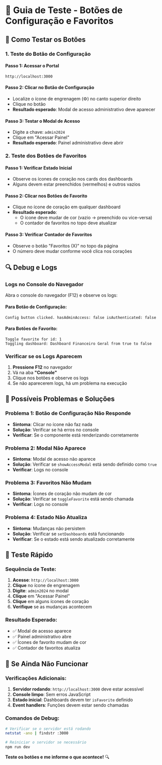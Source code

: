 # 🔧 Guia de Teste - Botões de Configuração e Favoritos

## 🎯 **Como Testar os Botões**

### **1. Teste do Botão de Configuração**

#### **Passo 1: Acessar o Portal**
```
http://localhost:3000
```

#### **Passo 2: Clicar no Botão de Configuração**
- Localize o ícone de engrenagem (⚙️) no canto superior direito
- Clique no botão
- **Resultado esperado**: Modal de acesso administrativo deve aparecer

#### **Passo 3: Testar o Modal de Acesso**
- Digite a chave: `admin2024`
- Clique em "Acessar Painel"
- **Resultado esperado**: Painel administrativo deve abrir

### **2. Teste dos Botões de Favoritos**

#### **Passo 1: Verificar Estado Inicial**
- Observe os ícones de coração nos cards dos dashboards
- Alguns devem estar preenchidos (vermelhos) e outros vazios

#### **Passo 2: Clicar nos Botões de Favorito**
- Clique no ícone de coração em qualquer dashboard
- **Resultado esperado**: 
  - O ícone deve mudar de cor (vazio → preenchido ou vice-versa)
  - O contador de favoritos no topo deve atualizar

#### **Passo 3: Verificar Contador de Favoritos**
- Observe o botão "Favoritos (X)" no topo da página
- O número deve mudar conforme você clica nos corações

## 🔍 **Debug e Logs**

### **Logs no Console do Navegador**

Abra o console do navegador (F12) e observe os logs:

#### **Para Botão de Configuração:**
```
Config button clicked. hasAdminAccess: false isAuthenticated: false
```

#### **Para Botões de Favorito:**
```
Toggle favorite for id: 1
Toggling dashboard: Dashboard Financeiro Geral from true to false
```

### **Verificar se os Logs Aparecem**

1. **Pressione F12** no navegador
2. Vá na aba **"Console"**
3. Clique nos botões e observe os logs
4. Se não aparecerem logs, há um problema na execução

## 🚨 **Possíveis Problemas e Soluções**

### **Problema 1: Botão de Configuração Não Responde**
- **Sintoma**: Clicar no ícone não faz nada
- **Solução**: Verificar se há erros no console
- **Verificar**: Se o componente está renderizando corretamente

### **Problema 2: Modal Não Aparece**
- **Sintoma**: Modal de acesso não aparece
- **Solução**: Verificar se `showAccessModal` está sendo definido como `true`
- **Verificar**: Logs no console

### **Problema 3: Favoritos Não Mudam**
- **Sintoma**: Ícones de coração não mudam de cor
- **Solução**: Verificar se `toggleFavorite` está sendo chamada
- **Verificar**: Logs no console

### **Problema 4: Estado Não Atualiza**
- **Sintoma**: Mudanças não persistem
- **Solução**: Verificar se `setDashboards` está funcionando
- **Verificar**: Se o estado está sendo atualizado corretamente

## 🎯 **Teste Rápido**

### **Sequência de Teste:**
1. **Acesse**: `http://localhost:3000`
2. **Clique** no ícone de engrenagem
3. **Digite**: `admin2024` no modal
4. **Clique** em "Acessar Painel"
5. **Clique** em alguns ícones de coração
6. **Verifique** se as mudanças acontecem

### **Resultado Esperado:**
- ✅ Modal de acesso aparece
- ✅ Painel administrativo abre
- ✅ Ícones de favorito mudam de cor
- ✅ Contador de favoritos atualiza

## 🔧 **Se Ainda Não Funcionar**

### **Verificações Adicionais:**
1. **Servidor rodando**: `http://localhost:3000` deve estar acessível
2. **Console limpo**: Sem erros JavaScript
3. **Estado inicial**: Dashboards devem ter `isFavorite` definido
4. **Event handlers**: Funções devem estar sendo chamadas

### **Comandos de Debug:**
```bash
# Verificar se o servidor está rodando
netstat -ano | findstr :3000

# Reiniciar o servidor se necessário
npm run dev
```

**Teste os botões e me informe o que acontece!** 🔍
